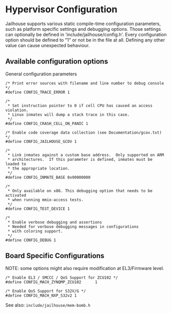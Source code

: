 Hypervisor Configuration
========================

Jailhouse supports various static compile-time configuration
parameters, such as platform specific settings and debugging options.
Those settings can optionally be defined in
'include/jailhouse/config.h'.
Every configuration option should be defined to "1" or not be in the file at
all. Defining any other value can cause unexpected behaviour.

Available configuration options
-------------------------------

General configuration parameters

    /* Print error sources with filename and line number to debug console */
    #define CONFIG_TRACE_ERROR 1

    /*
     * Set instruction pointer to 0 if cell CPU has caused an access violation.
     * Linux inmates will dump a stack trace in this case.
     */
    #define CONFIG_CRASH_CELL_ON_PANIC 1

    /* Enable code coverage data collection (see Documentation/gcov.txt) */
    #define CONFIG_JAILHOUSE_GCOV 1

    /*
     * Link inmates against a custom base address.  Only supported on ARM
     * architectures.  If this parameter is defined, inmates must be loaded to
     * the appropriate location.
     */
    #define CONFIG_INMATE_BASE 0x90000000

    /*
     * Only available on x86. This debugging option that needs to be activated
     * when running mmio-access tests.
     */
    #define CONFIG_TEST_DEVICE 1

    /*
     * Enable verbose debugging and assertions
     * Needed for verbose debugging messages in configurations
     * with coloring support.
     */
    #define CONFIG_DEBUG 1


Board Specific Configurations
-----------------------------

NOTE: some options might also require modification at EL3/Firmware level.

    /* Enable EL3 / SMCCC / QoS Support for ZCU102 */
    #define CONFIG_MACH_ZYNQMP_ZCU102      1

    /* Enable QoS Support for S32V/G */
    #define CONFIG_MACH_NXP_S32v2 1

See also: `include/jailhouse/mem-bomb.h`
